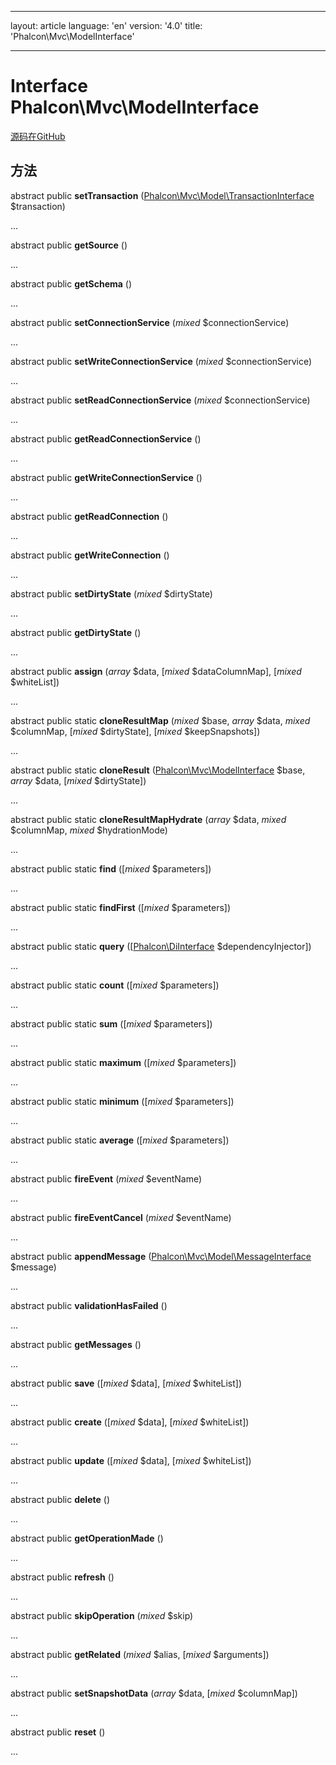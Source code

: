* * *

layout: article language: 'en' version: '4.0' title: 'Phalcon\Mvc\ModelInterface'

* * *

# Interface **Phalcon\Mvc\ModelInterface**

<a href="https://github.com/phalcon/cphalcon/tree/v4.0.0/phalcon/mvc/modelinterface.zep" class="btn btn-default btn-sm">源码在GitHub</a>

## 方法

abstract public **setTransaction** ([Phalcon\Mvc\Model\TransactionInterface](/4.0/en/api/Phalcon_Mvc_Model_TransactionInterface) $transaction)

...

abstract public **getSource** ()

...

abstract public **getSchema** ()

...

abstract public **setConnectionService** (*mixed* $connectionService)

...

abstract public **setWriteConnectionService** (*mixed* $connectionService)

...

abstract public **setReadConnectionService** (*mixed* $connectionService)

...

abstract public **getReadConnectionService** ()

...

abstract public **getWriteConnectionService** ()

...

abstract public **getReadConnection** ()

...

abstract public **getWriteConnection** ()

...

abstract public **setDirtyState** (*mixed* $dirtyState)

...

abstract public **getDirtyState** ()

...

abstract public **assign** (*array* $data, [*mixed* $dataColumnMap], [*mixed* $whiteList])

...

abstract public static **cloneResultMap** (*mixed* $base, *array* $data, *mixed* $columnMap, [*mixed* $dirtyState], [*mixed* $keepSnapshots])

...

abstract public static **cloneResult** ([Phalcon\Mvc\ModelInterface](/4.0/en/api/Phalcon_Mvc_ModelInterface) $base, *array* $data, [*mixed* $dirtyState])

...

abstract public static **cloneResultMapHydrate** (*array* $data, *mixed* $columnMap, *mixed* $hydrationMode)

...

abstract public static **find** ([*mixed* $parameters])

...

abstract public static **findFirst** ([*mixed* $parameters])

...

abstract public static **query** ([[Phalcon\DiInterface](/4.0/en/api/Phalcon_DiInterface) $dependencyInjector])

...

abstract public static **count** ([*mixed* $parameters])

...

abstract public static **sum** ([*mixed* $parameters])

...

abstract public static **maximum** ([*mixed* $parameters])

...

abstract public static **minimum** ([*mixed* $parameters])

...

abstract public static **average** ([*mixed* $parameters])

...

abstract public **fireEvent** (*mixed* $eventName)

...

abstract public **fireEventCancel** (*mixed* $eventName)

...

abstract public **appendMessage** ([Phalcon\Mvc\Model\MessageInterface](/4.0/en/api/Phalcon_Mvc_Model_MessageInterface) $message)

...

abstract public **validationHasFailed** ()

...

abstract public **getMessages** ()

...

abstract public **save** ([*mixed* $data], [*mixed* $whiteList])

...

abstract public **create** ([*mixed* $data], [*mixed* $whiteList])

...

abstract public **update** ([*mixed* $data], [*mixed* $whiteList])

...

abstract public **delete** ()

...

abstract public **getOperationMade** ()

...

abstract public **refresh** ()

...

abstract public **skipOperation** (*mixed* $skip)

...

abstract public **getRelated** (*mixed* $alias, [*mixed* $arguments])

...

abstract public **setSnapshotData** (*array* $data, [*mixed* $columnMap])

...

abstract public **reset** ()

...